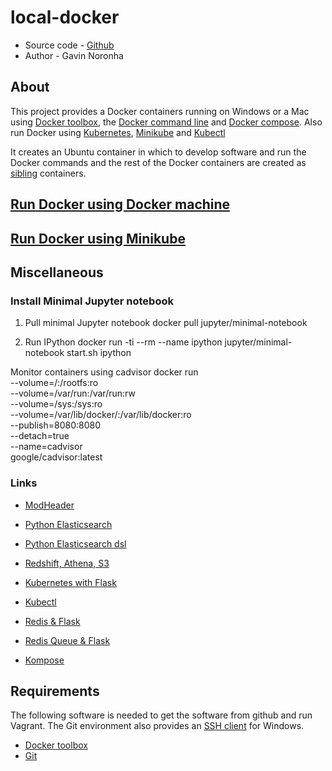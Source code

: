 # local-docker

* Source code - [Github][1]
* Author - Gavin Noronha

[1]: https://github.com/gavinln/local-docker

## About

This project provides a Docker containers running on Windows or a Mac using
[Docker toolbox][10], the [Docker command line][20] and [Docker compose][30].
Also run Docker using [Kubernetes][40], [Minikube][50] and [Kubectl][60]

[10]: https://www.docker.com/products/docker-toolbox
[20]: https://docs.docker.com/engine/reference/commandline/cli/
[30]: https://docs.docker.com/compose/
[40]: https://kubernetes.io/
[50]: https://github.com/kubernetes/minikube
[60]: https://kubernetes.io/docs/user-guide/kubectl-overview/

It creates an Ubuntu container in which to develop software and run the
Docker commands and the rest of the Docker containers are created as
[sibling][100] containers.

[100]: https://www.develves.net/blogs/asd/2016-05-27-alternative-to-docker-in-docker/

## [Run Docker using Docker machine](doc/docker-machine.md)

## [Run Docker using Minikube](doc/minikube.md)

## Miscellaneous

### Install Minimal Jupyter notebook
1. Pull minimal Jupyter notebook
docker pull jupyter/minimal-notebook

2. Run IPython
docker run -ti --rm --name ipython jupyter/minimal-notebook start.sh ipython

Monitor containers using cadvisor
docker run                                      \
  --volume=/:/rootfs:ro                         \
  --volume=/var/run:/var/run:rw                 \
  --volume=/sys:/sys:ro                         \
  --volume=/var/lib/docker/:/var/lib/docker:ro  \
  --publish=8080:8080                           \
  --detach=true                                 \
  --name=cadvisor                               \
  google/cadvisor:latest

### Links

* [ModHeader](https://chrome.google.com/webstore/detail/modheader/idgpnmonknjnojddfkpgkljpfnnfcklj?hl=en)

* [Python Elasticsearch](https://tryolabs.com/blog/2015/02/17/python-elasticsearch-first-steps/)

* [Python Elasticsearch dsl]( https://github.com/elastic/elasticsearch-dsl-py)

* [Redshift, Athena, S3](https://news.ycombinator.com/item?id=13916030)

* [Kubernetes with Flask](http://louistiao.me/posts/re-implementing-the-kubernetes-guestbook-example-with-flask-and-nginx/)

* [Kubectl]( https://kubernetes.io/docs/tasks/tools/install-kubectl/#install-kubectl-binary-via-curl)

* [Redis & Flask](http://blog.apcelent.com/scaling-python-microservices-kubernetes.html)

* [Redis Queue & Flask](http://louistiao.me/posts/walkthrough-deploying-a-flask-app-with-redis-queue-rq-workers-and-dashboard-using-kubernetes/)

* [Kompose](http://kompose.io/)

## Requirements

The following software is needed to get the software from github and run
Vagrant. The Git environment also provides an [SSH client][200] for Windows.

* [Docker toolbox][210]
* [Git][220]

[200]: http://en.wikipedia.org/wiki/Secure_Shell
[210]: https://www.docker.com/products/docker-toolbox
[220]: http://git-scm.com/
